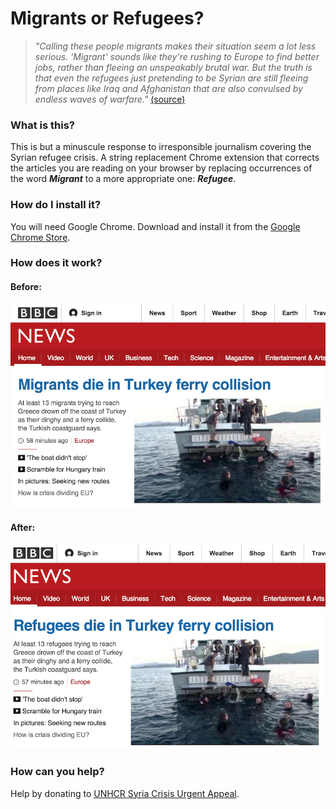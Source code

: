 # Migrants or Refugees?
> _"Calling these people migrants makes their situation seem a lot less serious. 'Migrant' sounds like they're rushing to Europe to find better jobs, rather than fleeing an unspeakably brutal war. But the truth is that even the refugees just pretending to be Syrian are still fleeing from places like Iraq and Afghanistan that are also convulsed by endless waves of warfare."_
[(source)](http://www.cracked.com/personal-experiences-1916-we-met-syrias-war-refugees-7-awful-things-they-told-us.html "source")

### What is this?
This is but a minuscule response to irresponsible journalism covering the Syrian refugee crisis. A string replacement Chrome extension that corrects the articles you are reading on your browser by replacing occurrences of the word **_Migrant_** to a more appropriate one: **_Refugee_**.

### How do I install it?
You will need Google Chrome. Download and install it from the [Google Chrome Store](https://chrome.google.com/webstore/detail/migrants-or-refugees/enlckkfbfhididjbfakklobenfofmaeg).

### How does it work?
#### Before:
![](https://raw.githubusercontent.com/georgeslabreche/migrants-or-refugees/master/screenshots/before.png)

#### After:
![](https://raw.githubusercontent.com/georgeslabreche/migrants-or-refugees/master/screenshots/after.png)

### How can you help?
Help by donating to [UNHCR Syria Crisis Urgent Appeal](http://donate.unhcr.org/international/syria).

